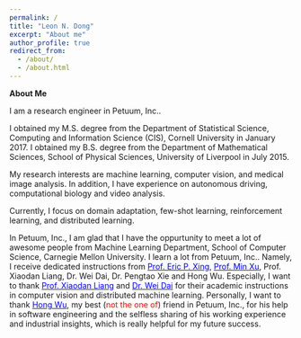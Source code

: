 ```yaml
---
permalink: /
title: "Leon N. Dong"
excerpt: "About me"
author_profile: true
redirect_from: 
  - /about/
  - /about.html
---
```


<!-- <img src="https://nanqingd.github.io/images/bg.png" alt="drawing" width="420px"/>  --> 

**About Me**

I am a research engineer in Petuum, Inc..

I obtained my M.S. degree from the Department of Statistical Science, Computing and Information Science (CIS), Cornell University in January 2017. I obtained my B.S. degree from the Department of Mathematical Sciences, School of Physical Sciences, University of Liverpool in July 2015.  

My research interests are machine learning, computer vision, and medical image analysis. In addition, I have experience on autonomous driving, computational biology and video analysis.

Currently, I focus on domain adaptation, few-shot learning, reinforcement learning, and distributed learning.

In Petuum, Inc., I am glad that I have the oppurtunity to meet a lot of awesome people from Machine Learning Department, School of Computer Science, Carnegie Mellon University. I learn a lot from Petuum, Inc.. Namely, I receive dedicated instructions from  [<span style="color:blue">Prof. Eric P. Xing</span>](http://www.cs.cmu.edu/~epxing/), [<span style="color:blue">Prof. Min Xu</span>](https://sites.google.com/view/xulab/home), Prof. Xiaodan Liang, Dr. Wei Dai, Dr. Pengtao Xie and Hong Wu. Especially, I want to thank [<span style="color:blue">Prof. Xiaodan Liang</span>](https://lemondan.github.io/) and [<span style="color:blue">Dr. Wei Dai</span>](http://davidwd.org/) for their academic instructions in computer vision and distributed machine learning. Personally, I want to thank [<span style="color:blue">Hong Wu</span>](http://xunzhangthu.org/about/), my best (<span style="color:red">not the one of</span>) friend in Petuum, Inc., for his help in software engineering and the selfless sharing of his working experience and industrial insights, which is really helpful for my future success.

